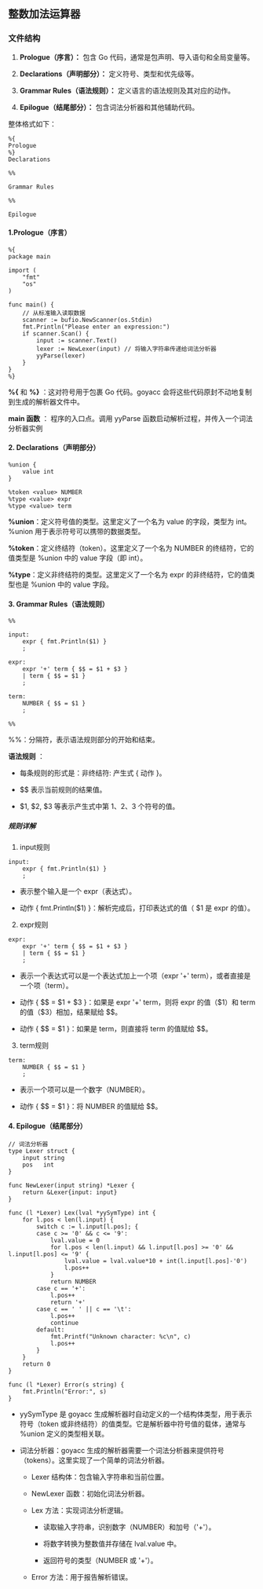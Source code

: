 
## 整数加法运算器

### 文件结构

1. **Prologue（序言）：** 包含 Go 代码，通常是包声明、导入语句和全局变量等。

2. **Declarations（声明部分）：** 定义符号、类型和优先级等。

3. **Grammar Rules（语法规则）：** 定义语言的语法规则及其对应的动作。

4. **Epilogue（结尾部分）：** 包含词法分析器和其他辅助代码。

整体格式如下：
```
%{
Prologue
%}
Declarations

%%

Grammar Rules

%%

Epilogue
```

#### 1.Prologue（序言）
```
%{
package main

import (
    "fmt"
    "os"
)

func main() {
    // 从标准输入读取数据
    scanner := bufio.NewScanner(os.Stdin)
    fmt.Println("Please enter an expression:")
    if scanner.Scan() {
        input := scanner.Text()
        lexer := NewLexer(input) // 将输入字符串传递给词法分析器
        yyParse(lexer)
    }
}
%}
```
**%{** 和 **%}** ：这对符号用于包裹 Go 代码。goyacc 会将这些代码原封不动地复制到生成的解析器文件中。

**main 函数** ： 程序的入口点。调用 yyParse 函数启动解析过程，并传入一个词法分析器实例

#### 2. Declarations（声明部分）

```
%union {
    value int
}

%token <value> NUMBER
%type <value> expr
%type <value> term
```
**%union**：定义符号值的类型。这里定义了一个名为 value 的字段，类型为 int。%union 用于表示符号可以携带的数据类型。

**%token**：定义终结符（token）。这里定义了一个名为 NUMBER 的终结符，它的值类型是 %union 中的 value 字段（即 int）。

**%type**：定义非终结符的类型。这里定义了一个名为 expr 的非终结符，它的值类型也是 %union 中的 value 字段。

#### 3. Grammar Rules（语法规则）

```
%%

input:
    expr { fmt.Println($1) }
    ;

expr:
    expr '+' term { $$ = $1 + $3 }
    | term { $$ = $1 }
    ;

term:
    NUMBER { $$ = $1 }
    ;

%%
```

%%：分隔符，表示语法规则部分的开始和结束。

 **语法规则** ：

* 每条规则的形式是：非终结符: 产生式 { 动作 }。

* \$\$ 表示当前规则的结果值。

* \$1, \$2, \$3 等表示产生式中第 1、2、3 个符号的值。

##### 规则详解

1. input规则

```
input:
    expr { fmt.Println($1) }
    ;
```
* 表示整个输入是一个 expr（表达式）。

* 动作 { fmt.Println(\$1) }：解析完成后，打印表达式的值（ \$1 是 expr 的值）。

2. expr规则

```
expr:
    expr '+' term { $$ = $1 + $3 }
    | term { $$ = $1 }
    ;
```

* 表示一个表达式可以是一个表达式加上一个项（expr '+' term），或者直接是一个项（term）。

* 动作 { \$\$ = \$1 + \$3 }：如果是 expr '+' term，则将 expr 的值（$1）和 term 的值（\$3）相加，结果赋给 \$\$。

* 动作 { \$\$ = \$1 }：如果是 term，则直接将 term 的值赋给 $$。

3. term规则

```
term:
    NUMBER { $$ = $1 }
    ;
```

* 表示一个项可以是一个数字（NUMBER）。

* 动作 { \$\$ = \$1 }：将 NUMBER 的值赋给 \$\$。

#### 4. Epilogue（结尾部分）

```
// 词法分析器
type Lexer struct {
    input string
    pos   int
}

func NewLexer(input string) *Lexer {
    return &Lexer{input: input}
}

func (l *Lexer) Lex(lval *yySymType) int {
    for l.pos < len(l.input) {
        switch c := l.input[l.pos]; {
        case c >= '0' && c <= '9':
            lval.value = 0
            for l.pos < len(l.input) && l.input[l.pos] >= '0' && l.input[l.pos] <= '9' {
                lval.value = lval.value*10 + int(l.input[l.pos]-'0')
                l.pos++
            }
            return NUMBER
        case c == '+':
            l.pos++
            return '+'
        case c == ' ' || c == '\t':
            l.pos++
            continue
        default:
            fmt.Printf("Unknown character: %c\n", c)
            l.pos++
        }
    }
    return 0
}

func (l *Lexer) Error(s string) {
    fmt.Println("Error:", s)
}
```

* yySymType 是 goyacc 生成解析器时自动定义的一个结构体类型，用于表示符号（token 或非终结符）的值类型。它是解析器中符号值的载体，通常与 %union 定义的类型相关联。


* 词法分析器：goyacc 生成的解析器需要一个词法分析器来提供符号（tokens）。这里实现了一个简单的词法分析器。

    * Lexer 结构体：包含输入字符串和当前位置。

    * NewLexer 函数：初始化词法分析器。

    * Lex 方法：实现词法分析逻辑。

        * 读取输入字符串，识别数字（NUMBER）和加号（'+'）。

        * 将数字转换为整数值并存储在 lval.value 中。

        * 返回符号的类型（NUMBER 或 '+'）。

    * Error 方法：用于报告解析错误。

 